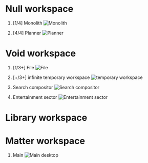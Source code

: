 # Null workspace

1. [1/4] Monolith
![Monolith](https://i.imgur.com/VW6kiyd.png)

2. [4/4] Planner
![Planner](https://i.imgur.com/bS7jPai.png)


# Void workspace

1. [1/3+] File
![File](https://i.imgur.com/hgBSM8a.png)

2. [+/3+] infinite temporary workspace
![temporary workspace](https://i.imgur.com/WguoAJ7.png)

3. Search compositor
![Search compositor](https://i.imgur.com/Bj9bpwy.png)

4. Entertainment sector
![Entertainment sector](https://i.imgur.com/PVDaBWP.png)

# Library workspace

# Matter workspace
1. Main
![Main desktop](https://i.imgur.com/yIeyFIV.png)